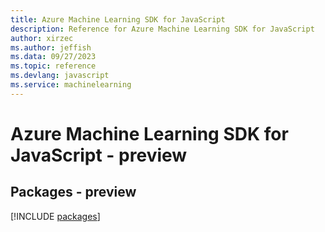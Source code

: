 ```yaml
---
title: Azure Machine Learning SDK for JavaScript
description: Reference for Azure Machine Learning SDK for JavaScript
author: xirzec
ms.author: jeffish
ms.data: 09/27/2023
ms.topic: reference
ms.devlang: javascript
ms.service: machinelearning
---
```

# Azure Machine Learning SDK for JavaScript - preview
## Packages - preview
[!INCLUDE [packages](machine-learning-index.md)]